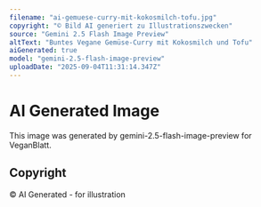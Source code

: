 ```yaml
---
filename: "ai-gemuese-curry-mit-kokosmilch-tofu.jpg"
copyright: "© Bild AI generiert zu Illustrationszwecken"
source: "Gemini 2.5 Flash Image Preview"
altText: "Buntes Vegane Gemüse-Curry mit Kokosmilch und Tofu"
aiGenerated: true
model: "gemini-2.5-flash-image-preview"
uploadDate: "2025-09-04T11:31:14.347Z"
---
```


# AI Generated Image

This image was generated by gemini-2.5-flash-image-preview for VeganBlatt.

## Copyright
© AI Generated - for illustration
